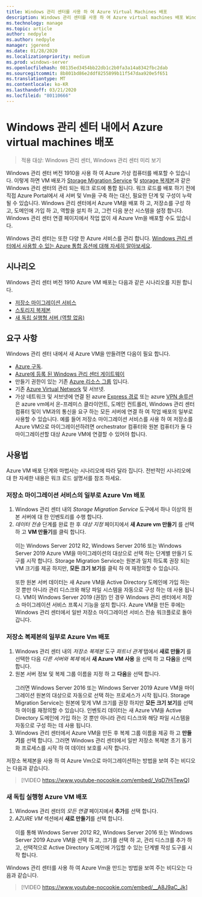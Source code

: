 ```yaml
---
title: Windows 관리 센터를 사용 하 여 Azure Virtual Machines 배포
description: Windows 관리 센터를 사용 하 여 Azure virtual machines 배포 Windows 관리 센터 관리 시나리오의 일부로 Azure virtual machines 구성
ms.technology: manage
ms.topic: article
author: nedpyle
ms.author: nedpyle
manager: jgerend
ms.date: 01/28/2020
ms.localizationpriority: medium
ms.prod: windows-server
ms.openlocfilehash: 08135ed3454bb22db1c2b0fa3a14a8342fbc2dab
ms.sourcegitcommit: 8b801bd86e2ddf8255899b11f547daa920e5f651
ms.translationtype: MT
ms.contentlocale: ko-KR
ms.lasthandoff: 03/21/2020
ms.locfileid: "80110666"
---
```

# <a name="deploy-azure-virtual-machines-from-within-windows-admin-center"></a>Windows 관리 센터 내에서 Azure virtual machines 배포

>적용 대상: Windows 관리 센터, Windows 관리 센터 미리 보기

Windows 관리 센터 버전 1910을 사용 하 여 Azure 가상 컴퓨터를 배포할 수 있습니다. 이렇게 하면 VM 배포가 [Storage Migration Service](../../../storage/storage-migration-service/overview.md) 및 [storage 복제본](../../../storage/storage-replica/storage-replica-overview.md)과 같은 Windows 관리 센터의 관리 되는 워크 로드에 통합 됩니다. 워크 로드를 배포 하기 전에 직접 Azure Portal에서 새 서버 및 Vm을 구축 하는 대신, 필요한 단계 및 구성이 누락 될 수 있습니다. Windows 관리 센터에서 Azure VM을 배포 하 고, 저장소를 구성 하 고, 도메인에 가입 하 고, 역할을 설치 하 고, 그런 다음 분산 시스템을 설정 합니다. Windows 관리 센터 연결 페이지에서 작업 없이 새 Azure Vm을 배포할 수도 있습니다.

Windows 관리 센터는 또한 다양 한 Azure 서비스를 관리 합니다. [Windows 관리 센터에서 사용할 수 있는 Azure 통합 옵션에 대해 자세히 알아보세요](../plan/azure-integration-options.md).

## <a name="scenarios"></a>시나리오

Windows 관리 센터 버전 1910 Azure VM 배포는 다음과 같은 시나리오를 지원 합니다.

- [저장소 마이그레이션 서비스](../../../storage/storage-migration-service/overview.md)
- [스토리지 복제본](../../../storage/storage-replica/storage-replica-overview.md)
- [새 독립 실행형 서버 (역할 없음)](index.md#extend-on-premises-capacity-with-azure)

## <a name="requirements"></a>요구 사항

Windows 관리 센터 내에서 새 Azure VM을 만들려면 다음이 필요 합니다.

- [Azure 구독](https://azure.microsoft.com).
- [Azure에 등록 된 Windows 관리 센터 게이트웨이](azure-integration.md)
- 만들기 권한이 있는 기존 [Azure 리소스 그룹](https://docs.microsoft.com/azure/azure-resource-manager/management/overview) 입니다.
- 기존 [Azure Virtual Network](https://docs.microsoft.com/azure/virtual-network/virtual-networks-overview) 및 서브넷.
- 가상 네트워크 및 서브넷에 연결 된 azure [Express 경로](https://azure.microsoft.com/services/expressroute/) 또는 azure [VPN 솔루션](https://azure.microsoft.com/services/vpn-gateway/) 은 azure vm에서 온-프레미스 클라이언트, 도메인 컨트롤러, Windows 관리 센터 컴퓨터 및이 VM과의 통신을 요구 하는 모든 서버에 연결 하 여 작업 배포의 일부로 사용할 수 있습니다. 예를 들어 저장소 마이그레이션 서비스를 사용 하 여 저장소를 Azure VM으로 마이그레이션하려면 orchestrator 컴퓨터와 원본 컴퓨터가 둘 다 마이그레이션할 대상 Azure VM에 연결할 수 있어야 합니다.

## <a name="usage"></a>사용법

Azure VM 배포 단계와 마법사는 시나리오에 따라 달라 집니다. 전반적인 시나리오에 대 한 자세한 내용은 워크 로드 설명서를 참조 하세요.

### <a name="deploying-azure-vms-as-part-of-storage-migration-service"></a>저장소 마이그레이션 서비스의 일부로 Azure Vm 배포

1. Windows 관리 센터 내의 *Storage Migration Service* 도구에서 하나 이상의 원본 서버에 대 한 인벤토리를 수행 합니다.
2. *데이터 전송* 단계를 완료 한 후 *대상 지정* 페이지에서 **새 Azure vm 만들기** 를 선택 하 고 **VM 만들기**를 클릭 합니다.<br><br>
이는 Windows Server 2012 R2, Windows Server 2016 또는 Windows Server 2019 Azure VM을 마이그레이션의 대상으로 선택 하는 단계별 만들기 도구를 시작 합니다. Storage Migration Service는 원본과 일치 하도록 권장 되는 VM 크기를 제공 하지만, **모든 크기 보기**를 클릭 하 여 재정의할 수 있습니다.
<br><br>또한 원본 서버 데이터는 새 Azure VM을 Active Directory 도메인에 가입 하는 것 뿐만 아니라 관리 디스크와 해당 파일 시스템을 자동으로 구성 하는 데 사용 됩니다. VM이 Windows Server 2019 (권장) 인 경우 Windows 관리 센터에서 저장소 마이그레이션 서비스 프록시 기능을 설치 합니다. Azure VM을 만든 후에는 Windows 관리 센터에서 일반 저장소 마이그레이션 서비스 전송 워크플로로 돌아갑니다.  

### <a name="deploying-azure-vms-as-part-of-storage-replica"></a>저장소 복제본의 일부로 Azure Vm 배포

1. Windows 관리 센터 내의 *저장소 복제본* 도구 *파트너 관계* 탭에서 **새로 만들기** 를 선택한 다음 *다른 서버와 복제* 에서 **새 Azure VM 사용** 을 선택 하 고 **다음**을 선택 합니다.
2. 원본 서버 정보 및 복제 그룹 이름을 지정 하 고 **다음**을 선택 합니다.<br><br>
그러면 Windows Server 2016 또는 Windows Server 2019 Azure VM을 마이그레이션 원본의 대상으로 자동으로 선택 하는 프로세스가 시작 됩니다. Storage Migration Service는 원본에 맞게 VM 크기를 권장 하지만 **모든 크기 보기**를 선택 하 여이를 재정의할 수 있습니다. 인벤토리 데이터는 새 Azure VM을 Active Directory 도메인에 가입 하는 것 뿐만 아니라 관리 디스크와 해당 파일 시스템을 자동으로 구성 하는 데 사용 됩니다. 
3. Windows 관리 센터에서 Azure VM을 만든 후 복제 그룹 이름을 제공 하 고 **만들기**를 선택 합니다. 그러면 Windows 관리 센터에서 일반 저장소 복제본 초기 동기화 프로세스를 시작 하 여 데이터 보호를 시작 합니다.

저장소 복제본을 사용 하 여 Azure Vm으로 마이그레이션하는 방법을 보여 주는 비디오는 다음과 같습니다.

> [!VIDEO https://www.youtube-nocookie.com/embed/_VqD7HjTewQ] 

### <a name="deploying-a-new-standalone-azure-vm"></a>새 독립 실행형 Azure VM 배포

1. Windows 관리 센터의 *모든 연결* 페이지에서 **추가**를 선택 합니다.
2. *AZURE VM* 섹션에서 **새로 만들기**를 선택 합니다.<br><br> 이를 통해 Windows Server 2012 R2, Windows Server 2016 또는 Windows Server 2019 Azure VM을 선택 하 고, 크기를 선택 하 고, 관리 디스크를 추가 하 고, 선택적으로 Active Directory 도메인에 가입할 수 있는 단계별 작성 도구를 시작 합니다.

Windows 관리 센터를 사용 하 여 Azure Vm을 만드는 방법을 보여 주는 비디오는 다음과 같습니다.

> [!VIDEO https://www.youtube-nocookie.com/embed/__A8J9aC_Jk] 
